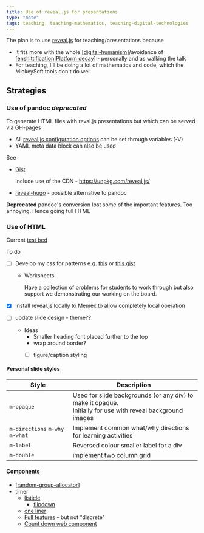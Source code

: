 ```yaml
---
title: Use of reveal.js for presentations
type: "note"
tags: teaching, teaching-mathematics, teaching-digital-technologies
---
```




The plan is to use [reveal.js](https://revealjs.com/) for teaching/presentations because

- It fits more with the whole [[digital-humanism]]/avoidance of [[enshittification|Platform decay]] - personally and as walking the talk
- For teaching, I'll be doing a lot of mathematics and code, which the MickeySoft tools don't do well

## Strategies

### Use of pandoc _deprecated_

To generate HTML files with reval.js presentations but which can be served via GH-pages

- All [reveal.js configuration options](https://revealjs.com/config/) can be set through variables (-V)
- YAML meta data block can also be used

See 

- [Gist](https://gist.github.com/jsoma/629b9564af5b1e7fa62d0a3a0a47c296)

    Include use of the CDN - https://unpkg.com/reveal.js/

- [reveal-hugo](https://github.com/dzello/reveal-hugo) - possible alternative to pandoc

**Deprecated** pandoc's conversion lost some of the important features. Too annoying.  Hence going full HTML

### Use of HTML

Current [test bed](../Implementation/2024/MAT081C/welcome.html)

To do

- [ ] Develop my css for patterns e.g. [this](https://chenhuijing.com/blog/customising-revealjs-beyond-theming/#%F0%9F%8E%99) or [this gist](https://gist.github.com/Myfanwy/00d5031c3c35d1370c8fc851c51dfc82)

    - Worksheets 

        Have a collection of problems for students to work through but also support we demonstrating our working on the board.

- [x] Install reveal.js locally to Memex to allow completely local operation
- [ ] update slide design  - theme??
  - Ideas
    - Smaller heading font placed further to the top
    - wrap around border?
    - [ ] figure/caption styling


#### Personal slide styles

| Style | Description |
| --- | --- |
| `m-opaque` | Used for slide backgrounds (or any div) to make it opaque.<br> Initially for use with reveal background images |
| `m-directions` `m-why` `m-what` | Implement common what/why directions for learning activities |
| `m-label` | Reversed colour smaller label for a div |
| `m-double` | implement two column grid |

#### Components

- [[random-group-allocator]]
- timer 
    - [listicle](https://medium.com/geekculture/23-javascript-countdown-timer-for-website-273efc2f5618)
        - [flipdown](https://github.com/PButcher/flipdown#flipdown)
    - [one liner](https://yon.fun/simple-and-powerful-countdown-in-js/)
    - [Full features](https://www.npmjs.com/package/@bladeski/countdown-timer) - but not "discrete"
    - [Count down web component](https://github.com/derekjohnson/count-down-web-component)




[//begin]: # "Autogenerated link references for markdown compatibility"
[digital-humanism]: ../../computing/digital-humanism "Digital Humanism"
[enshittification|Platform decay]: ../../computing/enshittification "Platform Decay (enshittification)"
[random-group-allocator]: ../../CASA/random-group-allocator "Random Group Allocator"
[//end]: # "Autogenerated link references"